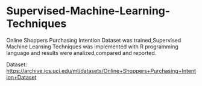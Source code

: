 # Supervised-Machine-Learning-Techniques
Online Shoppers Purchasing Intention Dataset was trained,Supervised Machine Learning Techniques was implemented with R programming language and results were analized,compared and reported.

Dataset: https://archive.ics.uci.edu/ml/datasets/Online+Shoppers+Purchasing+Intention+Dataset
